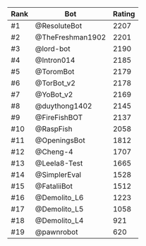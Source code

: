 Rank|Bot|Rating
---|---|---
#1|@ResoluteBot|2207
#2|@TheFreshman1902|2201
#3|@lord-bot|2190
#4|@Intron014|2185
#5|@ToromBot|2179
#6|@TorBot_v2|2178
#7|@YoBot_v2|2169
#8|@duythong1402|2145
#9|@FireFishBOT|2137
#10|@RaspFish|2058
#11|@OpeningsBot|1812
#12|@Cheng-4|1707
#13|@Leela8-Test|1665
#14|@SimplerEval|1528
#15|@FataliiBot|1512
#16|@Demolito_L6|1223
#17|@Demolito_L5|1058
#18|@Demolito_L4|921
#19|@pawnrobot|620
